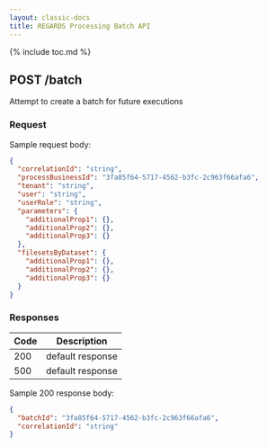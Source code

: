 ```yaml
---
layout: classic-docs
title: REGARDS Processing Batch API
---
```

{% include toc.md %}

## POST /batch

Attempt to create a batch for future executions

### Request

Sample request body:

```json
{
  "correlationId": "string",
  "processBusinessId": "3fa85f64-5717-4562-b3fc-2c963f66afa6",
  "tenant": "string",
  "user": "string",
  "userRole": "string",
  "parameters": {
    "additionalProp1": {},
    "additionalProp2": {},
    "additionalProp3": {}
  },
  "filesetsByDataset": {
    "additionalProp1": {},
    "additionalProp2": {},
    "additionalProp3": {}
  }
}
```

### Responses

| Code | Description |
| ---- | ----------- |
| 200 | default response |
| 500 | default response |

Sample 200 response body:

```json
{
  "batchId": "3fa85f64-5717-4562-b3fc-2c963f66afa6",
  "correlationId": "string"
}
```